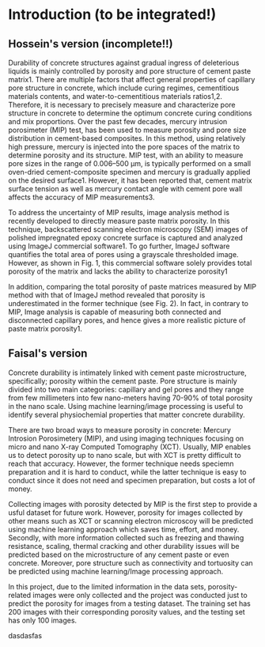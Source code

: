 # Introduction (to be integrated!)

## Hossein's version (incomplete!!)
Durability of concrete structures against gradual ingress of deleterious liquids is mainly controlled by porosity and pore structure of cement paste matrix1. There are multiple factors that affect general properties of capillary pore structure in concrete, which include curing regimes, cementitious materials contents, and water-to-cementitious materials ratios1,2. Therefore, it is necessary to precisely measure and characterize pore structure in concrete to determine the optimum concrete curing conditions and mix proportions. Over the past few decades, mercury intrusion porosimeter (MIP) test, has been used to measure porosity and pore size distribution in cement-based composites. In this method, using relatively high pressure, mercury is injected into the pore spaces of the matrix to determine porosity and its structure. MIP test, with an ability to measure pore sizes in the range of 0.006–500 µm, is typically performed on a small oven-dried cement-composite specimen and mercury is gradually applied on the desired surface1. However, it has been reported that, cement matrix surface tension as well as mercury contact angle with cement pore wall affects the accuracy of MIP
measurements3.

To address the uncertainty of MIP results, image analysis method is recently developed to directly measure paste matrix porosity. In this technique, backscattered scanning electron microscopy (SEM) images of polished impregnated epoxy concrete surface is captured and analyzed using ImageJ commercial software1. To go further, ImageJ software quantifies the total area of pores using a grayscale thresholded image. However, as shown in Fig. 1, this commercial software solely provides total porosity of the matrix and lacks the ability to characterize porosity1

In addition, comparing the total porosity of paste matrices measured by MIP method with that of ImageJ method revealed that porosity is underestimated in the former technique (see Fig. 2). In fact, in contrary to MIP, Image analysis is capable of measuring both connected and disconnected capillary pores, and hence gives a more realistic picture of paste matrix porosity1.





## Faisal's version
Concrete durability is intimately linked with cement paste microstructure, specifically; porosity within the cement paste. Pore structure is mainly divided into two main categories: capillary and gel pores and they range from few millimeters into few nano-meters having 70-90% of total porosity in the nano scale. Using machine learning/image processing is useful to identify several physiochemial properties that matter concrete durability. 

There are two broad ways to measure porosity in concrete: Mercury Introsion Porosimetery (MIP), and using imaging techniques focusing on micro and nano X-ray Computed Tomography (XCT). Usually, MIP enables us to detect porosity up to nano scale, but with XCT is pretty difficult to reach that accuracy. However, the former technique needs speciemn preparation and it is hard to conduct, while the latter technique is easy to conduct since it does not need and specimen preparation, but costs a lot of money.

Collecting images with porosity detected by MIP is the first step to provide a usful dataset for future work. However, porosity for images collected by other means such as XCT or scanning electron microscoy will be predicted using machine learning approach which saves time, effort, and money. Secondly, with more information collected such as freezing and thawing resistance, scaling, thermal cracking and other durability issues will be predicted based on the microstructure of any cement paste or even concrete. Moreover, pore structure such as connectivity and tortuosity can be predicted using machine learning/Image processing approach. 

In this project, due to the limited information in the data sets, porosity-related images were only collected and the project was conducted just to predict the porosity for images from a testing dataset. The training set has 200 images with their corresponding porosity values, and the testing set has only 100 images.

dasdasfas

